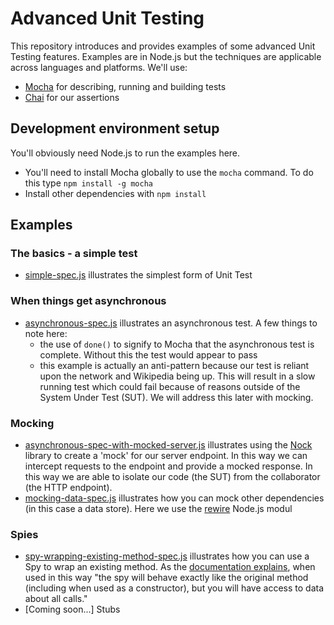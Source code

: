 # Advanced Unit Testing

This repository introduces and provides examples of some advanced Unit Testing features. Examples are in Node.js but the techniques are applicable across languages and platforms. We'll use: 

* [Mocha](https://mochajs.org) for describing, running and building tests
* [Chai](http://www.chaijs.com) for our assertions

## Development environment setup

You'll obviously need Node.js to run the examples here.

* You'll need to install Mocha globally to use the `mocha` command. To do this type `npm install -g mocha`
* Install other dependencies with `npm install`

## Examples

### The basics - a simple test

* [simple-spec.js](test/simple-spec.js) illustrates the simplest form of Unit Test

### When things get asynchronous

* [asynchronous-spec.js](test/asynchronous-spec.js) illustrates an asynchronous test. A few things to note here:
    * the use of `done()` to signify to Mocha that the asynchronous test is complete. Without this the test would appear to pass 
    * this example is actually an anti-pattern because our test is reliant upon the network and Wikipedia being up. This will result in a slow running test which could fail because of reasons outside of the System Under Test (SUT). We will address this later with mocking.

### Mocking

* [asynchronous-spec-with-mocked-server.js](test/asynchronous-spec-with-mocked-server-spec.js) illustrates using the [Nock](https://github.com/node-nock/nock) library to create a 'mock' for our server endpoint. In this way we can intercept requests to the endpoint and provide a mocked response. In this way we are able to isolate our code (the SUT) from the collaborator (the HTTP endpoint).
* [mocking-data-spec.js](test/mocking-data-spec.js) illustrates how you can mock other dependencies (in this case a data store). Here we use the [rewire](https://github.com/jhnns/rewire) Node.js modul

### Spies

* [spy-wrapping-existing-method-spec.js](test/spy-wrapping-existing-method-spec.js) illustrates how you can use a Spy to wrap an existing method. As the [documentation explains](http://sinonjs.org/releases/v4.2.2/spies/), when used in this way "the spy will behave exactly like the original method (including when used as a constructor), but you will have access to data about all calls." 
* [Coming soon...] Stubs
